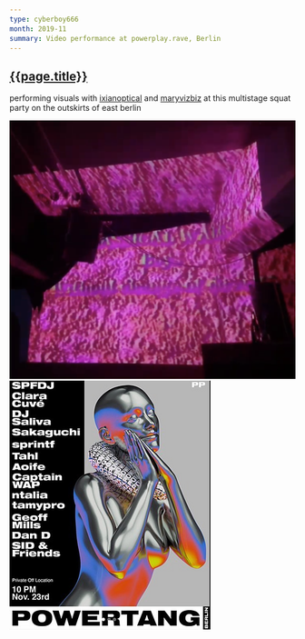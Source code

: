```yaml
---
type: cyberboy666
month: 2019-11
summary: Video performance at powerplay.rave, Berlin
---
```


## [ {{page.title}} ]({{page.url}})

performing visuals with [ixianoptical](https://www.instagram.com/ixianoptical/) and [maryvizbiz](https://www.instagram.com/maryvizbiz/) at this multistage squat party on the outskirts of east berlin

![image](/images/cyberboy666/powerplay2.png)
![image](/images/cyberboy666/powerplay1.webp)



